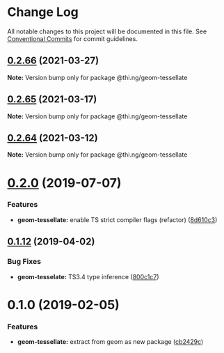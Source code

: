 # Change Log

All notable changes to this project will be documented in this file.
See [Conventional Commits](https://conventionalcommits.org) for commit guidelines.

## [0.2.66](https://github.com/thi-ng/umbrella/compare/@thi.ng/geom-tessellate@0.2.65...@thi.ng/geom-tessellate@0.2.66) (2021-03-27)

**Note:** Version bump only for package @thi.ng/geom-tessellate





## [0.2.65](https://github.com/thi-ng/umbrella/compare/@thi.ng/geom-tessellate@0.2.64...@thi.ng/geom-tessellate@0.2.65) (2021-03-17)

**Note:** Version bump only for package @thi.ng/geom-tessellate





## [0.2.64](https://github.com/thi-ng/umbrella/compare/@thi.ng/geom-tessellate@0.2.63...@thi.ng/geom-tessellate@0.2.64) (2021-03-12)

**Note:** Version bump only for package @thi.ng/geom-tessellate





# [0.2.0](https://github.com/thi-ng/umbrella/compare/@thi.ng/geom-tessellate@0.1.17...@thi.ng/geom-tessellate@0.2.0) (2019-07-07)

### Features

* **geom-tessellate:** enable TS strict compiler flags (refactor) ([8d610c3](https://github.com/thi-ng/umbrella/commit/8d610c3))

## [0.1.12](https://github.com/thi-ng/umbrella/compare/@thi.ng/geom-tessellate@0.1.11...@thi.ng/geom-tessellate@0.1.12) (2019-04-02)

### Bug Fixes

* **geom-tesselate:** TS3.4 type inference ([800c1c7](https://github.com/thi-ng/umbrella/commit/800c1c7))

# 0.1.0 (2019-02-05)

### Features

* **geom-tessellate:** extract from geom as new package ([cb2429c](https://github.com/thi-ng/umbrella/commit/cb2429c))
